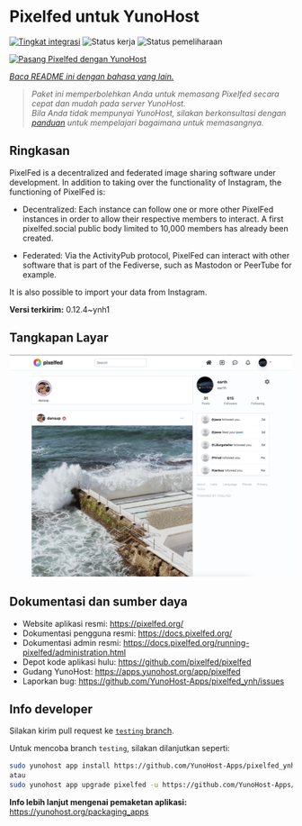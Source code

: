 <!--
N.B.: README ini dibuat secara otomatis oleh <https://github.com/YunoHost/apps/tree/master/tools/readme_generator>
Ini TIDAK boleh diedit dengan tangan.
-->

# Pixelfed untuk YunoHost

[![Tingkat integrasi](https://apps.yunohost.org/badge/integration/pixelfed)](https://ci-apps.yunohost.org/ci/apps/pixelfed/)
![Status kerja](https://apps.yunohost.org/badge/state/pixelfed)
![Status pemeliharaan](https://apps.yunohost.org/badge/maintained/pixelfed)

[![Pasang Pixelfed dengan YunoHost](https://install-app.yunohost.org/install-with-yunohost.svg)](https://install-app.yunohost.org/?app=pixelfed)

*[Baca README ini dengan bahasa yang lain.](./ALL_README.md)*

> *Paket ini memperbolehkan Anda untuk memasang Pixelfed secara cepat dan mudah pada server YunoHost.*  
> *Bila Anda tidak mempunyai YunoHost, silakan berkonsultasi dengan [panduan](https://yunohost.org/install) untuk mempelajari bagaimana untuk memasangnya.*

## Ringkasan

PixelFed is a decentralized and federated image sharing software under development.
In addition to taking over the functionality of Instagram, the functioning of PixelFed is:

* Decentralized: Each instance can follow one or more other PixelFed instances in order to allow their respective members to interact. A first pixelfed.social public body limited to 10,000 members has already been created.

* Federated: Via the ActivityPub protocol, PixelFed can interact with other software that is part of the Fediverse, such as Mastodon or PeerTube for example.

It is also possible to import your data from Instagram.


**Versi terkirim:** 0.12.4~ynh1

## Tangkapan Layar

![Tangkapan Layar pada Pixelfed](./doc/screenshots/screenshots.jpg)

## Dokumentasi dan sumber daya

- Website aplikasi resmi: <https://pixelfed.org/>
- Dokumentasi pengguna resmi: <https://docs.pixelfed.org/>
- Dokumentasi admin resmi: <https://docs.pixelfed.org/running-pixelfed/administration.html>
- Depot kode aplikasi hulu: <https://github.com/pixelfed/pixelfed>
- Gudang YunoHost: <https://apps.yunohost.org/app/pixelfed>
- Laporkan bug: <https://github.com/YunoHost-Apps/pixelfed_ynh/issues>

## Info developer

Silakan kirim pull request ke [`testing` branch](https://github.com/YunoHost-Apps/pixelfed_ynh/tree/testing).

Untuk mencoba branch `testing`, silakan dilanjutkan seperti:

```bash
sudo yunohost app install https://github.com/YunoHost-Apps/pixelfed_ynh/tree/testing --debug
atau
sudo yunohost app upgrade pixelfed -u https://github.com/YunoHost-Apps/pixelfed_ynh/tree/testing --debug
```

**Info lebih lanjut mengenai pemaketan aplikasi:** <https://yunohost.org/packaging_apps>
